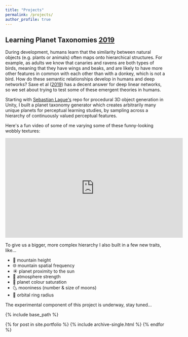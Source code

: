 ```yaml
---
title: "Projects"
permalink: /projects/
author_profile: true
---
```



## Learning Planet Taxonomies [2019](https://github.com/hannahsheahan/HCategoryLearn)
During development, humans learn that the similarity between natural objects (e.g. plants or animals) often maps onto hierarchical structures. For example, as adults we know that canaries and ravens are both types of birds, meaning that they have wings and beaks, and are likely to have more other features in common with each other than with a donkey, which is not a bird. How do these semantic relationships develop in humans and deep networks? Saxe et al ([2019](https://www.pnas.org/content/116/23/11537)) has a decent answer for deep linear networks, so we set about trying to test some of these emergent theories in humans.

Starting with [Sebastian Lague's](https://github.com/SebLague/Procedural-Planets) repo for procedural 3D object generation in Unity, I built a planet taxonomy generator which creates arbitrarily many unique planets for perceptual learning studies, by sampling across a hierarchy of continuously valued perceptual features.

Here's a fun video of some of me varying some of these funny-looking wobbly textures:
<iframe width="560" height="315" src="https://www.youtube.com/embed/hwhLnh4Tuvw" frameborder="0" allow="accelerometer; autoplay; clipboard-write; encrypted-media; gyroscope; picture-in-picture" allowfullscreen></iframe>


To give us a bigger, more complex hierarchy I also built in a few new traits, like...

- 🌋 mountain height
- 🌐 mountain spatial frequency
- ☀️ planet proximity to the sun
- 💨 atmosphere strength
- 🎨 planet colour saturation
- 🌜 mooniness (number & size of moons)
- 💫 orbital ring radius


The experimental component of this project is underway, stay tuned...

{% include base_path %}


{% for post in site.portfolio %}
  {% include archive-single.html %}
{% endfor %}
